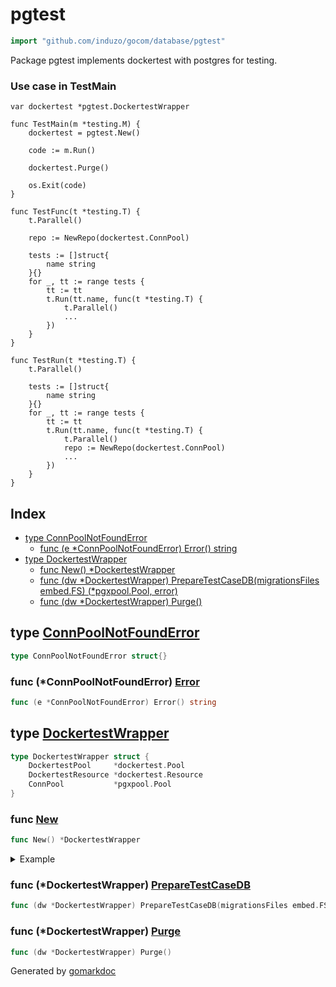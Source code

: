 <!-- Code generated by gomarkdoc. DO NOT EDIT -->

# pgtest

```go
import "github.com/induzo/gocom/database/pgtest"
```

Package pgtest implements dockertest with postgres for testing.

### Use case in TestMain

```
var dockertest *pgtest.DockertestWrapper

func TestMain(m *testing.M) {
	dockertest = pgtest.New()

	code := m.Run()

	dockertest.Purge()

	os.Exit(code)
}

func TestFunc(t *testing.T) {
	t.Parallel()

	repo := NewRepo(dockertest.ConnPool)

	tests := []struct{
		name string
	}{}
	for _, tt := range tests {
		tt := tt
		t.Run(tt.name, func(t *testing.T) {
			t.Parallel()
			...
		})
	}
}

func TestRun(t *testing.T) {
	t.Parallel()

	tests := []struct{
		name string
	}{}
	for _, tt := range tests {
		tt := tt
		t.Run(tt.name, func(t *testing.T) {
			t.Parallel()
			repo := NewRepo(dockertest.ConnPool)
			...
		})
	}
}
```

## Index

- [type ConnPoolNotFoundError](#type-connpoolnotfounderror)
  - [func (e \*ConnPoolNotFoundError) Error() string](#func-connpoolnotfounderror-error)
- [type DockertestWrapper](#type-dockertestwrapper)
  - [func New() \*DockertestWrapper](#func-new)
  - [func (dw *DockertestWrapper) PrepareTestCaseDB(migrationsFiles embed.FS) (*pgxpool.Pool, error)](#func-dockertestwrapper-preparetestcasedb)
  - [func (dw \*DockertestWrapper) Purge()](#func-dockertestwrapper-purge)

## type [ConnPoolNotFoundError](https://github.com/induzo/gocom/blob/main/database/pgtest/errors.go#L3)

```go
type ConnPoolNotFoundError struct{}
```

### func \(\*ConnPoolNotFoundError\) [Error](https://github.com/induzo/gocom/blob/main/database/pgtest/errors.go#L5)

```go
func (e *ConnPoolNotFoundError) Error() string
```

## type [DockertestWrapper](https://github.com/induzo/gocom/blob/main/database/pgtest/dockertest.go#L24-L28)

```go
type DockertestWrapper struct {
    DockertestPool     *dockertest.Pool
    DockertestResource *dockertest.Resource
    ConnPool           *pgxpool.Pool
}
```

### func [New](https://github.com/induzo/gocom/blob/main/database/pgtest/dockertest.go#L30)

```go
func New() *DockertestWrapper
```

<details><summary>Example</summary>
<p>

```go
package main

import (
	"github.com/induzo/gocom/database/pgtest"
)

func main() { //nolint: testableexamples // dockertest no output
	dockertest := pgtest.New()

	// repo := NewRepo(dockertest.ConnPool)
	// do something...

	dockertest.Purge()
}
```

</p>
</details>

### func \(\*DockertestWrapper\) [PrepareTestCaseDB](https://github.com/induzo/gocom/blob/main/database/pgtest/dockertest.go#L113)

```go
func (dw *DockertestWrapper) PrepareTestCaseDB(migrationsFiles embed.FS) (*pgxpool.Pool, error)
```

### func \(\*DockertestWrapper\) [Purge](https://github.com/induzo/gocom/blob/main/database/pgtest/dockertest.go#L105)

```go
func (dw *DockertestWrapper) Purge()
```

Generated by [gomarkdoc](https://github.com/princjef/gomarkdoc)

